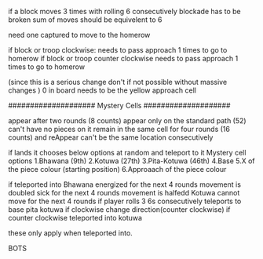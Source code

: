 if a block moves 3 times with rolling 6 consecutively
    blockade has to be broken
        sum of moves should be equivelent to 6

need one captured to move to the homerow

if block or troop clockwise:
    needs to pass approach 1 times to go to homerow
if block or troop counter clockwise
    needs to pass approach 1 times to go to homerow

(since this is a serious change don't if not possible without massive changes )
0 in board needs to be the yellow approach cell

####################
Mystery Cells
####################

appear after two rounds (8 counts)
appear only on the standard path (52)
can't have no pieces on it
remain in the same cell for four rounds (16 counts)
    and reAppear
    can't be the same location consecutively

if lands it chooses below options at random and teleport to it
Mystery cell options
    1.Bhawana (9th)
    2.Kotuwa (27th)
    3.Pita-Kotuwa (46th)
    4.Base 
    5.X of the piece colour (starting position)
    6.Approaach of the piece colour

if teleported into
    Bhawana
        energized
            for the next 4 rounds movement is doubled
        sick
            for the next 4 rounds movement is halfedd
    Kotuwa
        cannot move for the next 4 rounds
        if player rolls 3 6s consecutively 
            teleports to base
    pita kotuwa
        if clockwise
            change direction(counter clockwise)
        if counter clockwise
            teleported into kotuwa

these only apply when teleported into.

BOTS